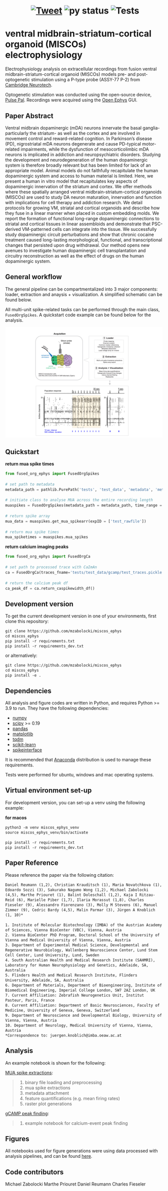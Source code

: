 # <center> &nbsp;[![Tweet](https://img.shields.io/twitter/url/http/shields.io.svg?style=social)](https://twitter.com/Knoblich_lab) ![py status](https://img.shields.io/badge/python3.9+-supported-green.svg) ![Tests](https://github.com/mzabolocki/miscos_org/actions/workflows/tests.yml/badge.svg) </center>


ventral midbrain-striatum-cortical organoid (MISCOs) electrophysiology
=======================================================================

Electrophysiology analysis on extracellular recordings from fusion ventral midbrain-striatum-cortical organoid (MISCOs) models pre- and post-optogenetic stimulation using a P-type probe (ASSY-77 P-2) from [Cambridge Neurotech](https://www.cambridgeneurotech.com/pixel-probes?utm_term=neuropixel&utm_campaign=NeuroPixels+2.0&utm_source=adwords&utm_medium=ppc&hsa_acc=8365614329&hsa_cam=11517081519&hsa_grp=111763579585&hsa_ad=593533641495&hsa_src=g&hsa_tgt=kwd-1001198336097&hsa_kw=neuropixel&hsa_mt=b&hsa_net=adwords&hsa_ver=3&gclid=CjwKCAiAp7GcBhA0EiwA9U0mtiRtHxqX5PDwZKCQ_4nKyEPJwtORKUvls1jFSwhswCVuVjR-oIVdnBoCDnQQAvD_BwE).

Optogenetic stimulation was conducted using the open-source device, [Pulse Pal](https://open-ephys.org/pulsepal). Recordings were acquired using the [Open Ephys](https://open-ephys.org/) GUI. 

Paper Abstract 
--------

Ventral midbrain dopaminergic (mDA) neurons innervate the basal ganglia- particularly the striatum- as well as the cortex and are involved in movement control and reward-related cognition. In Parkinson’s disease (PD), nigrostriatal mDA neurons degenerate and cause PD-typical motor-related impairments, while the dysfunction of mesocorticolimbic mDA neurons is implicated in addiction and neuropsychiatric disorders. Studying the development and neurodegeneration of the human dopaminergic system is therefore broadly relevant but has been limited for lack of an appropriate model. Animal models do not faithfully recapitulate the human dopaminergic system and access to human material is limited. Here, we present a human in vitro model that recapitulates key aspects of dopaminergic innervation of the striatum and cortex. We offer methods where these spatially arranged ventral midbrain-striatum-cortical organoids (MISCOs) are used to study DA neuron maturation, innervation and function with implications for cell therapy and addiction research. We detail protocols for growing VM, striatal and cortical organoids and describe how they fuse in a linear manner when placed in custom embedding molds. We report the formation of functional long-range dopaminergic connections to striatal and cortical tissues in linear assembloids and demonstrate that PSC-derived VM-patterned cells can integrate into the tissue. We successfully study dopaminergic circuit perturbations and show that chronic cocaine treatment caused long-lasting morphological, functional, and transcriptional changes that persisted upon drug withdrawal. Our method opens new avenues to investigate human dopaminergic cell transplantation and circuitry reconstruction as well as the effect of drugs on the human dopaminergic system. 

General workflow
--------
The general pipeline can be compartmentalized into 3 major components: loader, extraction and anaysis + visualization. A simplified schematic can be found below. 

All multi-unit spike-related tasks can be performed through the main class, ```FusedOrgSpikes```. A quickstart code example can be found below for the analysis. 

![alt text](images/ephys_workflow.jpg)

Quickstart
-------- 

**return mua spike times**
```python
from fused_org_ephys import FusedOrgSpikes

# set path to metadata
metadata_path = pathlib.PurePath('tests', 'test_data', 'metadata', 'metadata_test.xlsx')

# initiate class to analyse MUA across the entire recording length
muaspikes = FusedOrgSpikes(metadata_path = metadata_path, time_range = [0, None])

# return spike array 
mua_data = muaspikes.get_mua_spikearr(expID = ['test_rawfile']) 

# return mua spike times 
mua_spiketimes = muaspikes.mua_spikes
```

**return calcium imaging peaks**
```python
from fused_org_ephys import FusedOrgCa

# set path to processed trace with CaImAn
ca = FusedOrgCa(traces_fname='tests/test_data/gcamp/test_traces.pickle')

# return the calcium peak df
ca_peak_df = ca.return_caspikewidth_df()
```

Development version
--------

To get the current development version in one of your environments, first clone this repository:

```
git clone https://github.com/mzabolocki/miscos_ephys
cd miscos_ephys
pip install -r requirements.txt
pip install -r requirements_dev.txt
```

or alternatively: 

```
git clone https://github.com/mzabolocki/miscos_ephys
cd miscos_ephys
pip install -e .
```

Dependencies
--------

All analysis and figure codes are written in Python, and requires Python >= 3.9 to run. 
They have the following dependencies: 

- [numpy](https://github.com/numpy/numpy)
- [scipy](https://github.com/scipy/scipy) >= 0.19
- [pandas](https://github.com/pandas-dev/pandas)
- [matplotlib](https://github.com/matplotlib/matplotlib)
- [tqdm](https://github.com/tqdm/tqdm)
- [scikit-learn](https://github.com/scikit-learn/scikit-learn)
- [spikeinterface](https://github.com/SpikeInterface/spikeinterface)

It is recommended that [Anaconda](https://www.anaconda.com/distribution/) distribution is used to manage these requirements.

Tests were performed for ubuntu, windows and mac operating systems.

Virtual environment set-up
---------
For development version, you can set-up a venv using the following example:

**for macos**
```
python3 -m venv miscos_ephys_venv 
source miscos_ephys_venv/bin/activate

pip install -r requirements.txt
pip install -r requirements_dev.txt
```

Paper Reference
---------

Please reference the paper via the following citation:

```
Daniel Reumann (1,2), Christian Krauditsch (1), Maria Novatchkova (1), Edoardo Sozzi (3), Sakurako Nagumo Wong (1,2), Michael Zabolocki (4,5), Marthe Priouret (1), Balint Doleschall (1,2), Kaja I Ritzau-Reid (6), Marielle Piber (1,7), Ilaria Morassut (1,8), Charles Fieseler (9), Alessandro Fiorenzano (3), Molly M Stevens (6), Manuel Zimmer (9), Cedric Bardy (4,5), Malin Parmar (3), Jürgen A Knoblich (1, 10)*

1. Institute of Molecular Biotechnology (IMBA) of the Austrian Academy of Sciences, Vienna BioCenter (VBC), Vienna, Austria
2. Vienna BioCenter PhD Program, Doctoral School of the University of Vienna and Medical University of Vienna, Vienna, Austria
3. Department of Experimental Medical Science, Developmental and Regenerative Neurobiology, Wallenberg Neuroscience Center, Lund Stem Cell Center, Lund University, Lund, Sweden
4. South Australian Health and Medical Research Institute (SAHMRI), Laboratory for Human Neurophysiology and Genetics, Adelaide, SA, Australia
5. Flinders Health and Medical Research Institute, Flinders University, Adelaide, SA, Australia
6. Department of Materials, Department of Bioengineering, Institute of Biomedical Engineering, Imperial College London, SW7 2AZ London, UK
7. Current Affiliation: Zebrafish Neurogenetics Unit, Institut Pasteur, Paris, France
8. Current Affiliation: Department of Basic Neurosciences, Faculty of Medicine, University of Geneva, Geneva, Switzerland
9. Department of Neuroscience and Developmental Biology, University of Vienna, Vienna, Austria
10. Department of Neurology, Medical University of Vienna, Vienna, Austria
*Correspondence to: juergen.knoblich@imba.oeaw.ac.at
```

Analysis 
--------

An example notebook is shown for the following: 

[MUA spike extractions](https://github.com/mzabolocki/miscos_ephys/blob/main/analysis/mua_spikes/mua_spikes.ipynb): 
> 1. binary file loading and preprocessing
> 2. mua spike extractions
> 3. metadata attachment
> 4. feature quantifications (e.g. mean firing rates)
> 5. raster plot generations

[gCAMP peak finding](https://github.com/mzabolocki/miscos_ephys/blob/main/analysis/gcamp/gcamp_detect.ipynb): 
> 1. example notebook for calcium-event peak finding

Figures
--------
All notebooks used for figure generations were using data processed with analysis pipelines, and can be found [here](https://github.com/mzabolocki/miscos_ephys/blob/main/figures). 


Code contributors
-----------
Michael Zabolocki
Marthe Priouret 
Daniel Reumann
Charles Fieseler 

